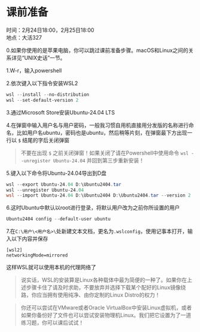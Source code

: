 # 课前准备

时间：2月24日18:00，2月25日18:00  
地点：大活327

0.如果你使用的是苹果电脑，你可以跳过课前准备步骤。macOS和Linux之间的关系详见“UNIX史话”一节。

1.W-r，输入powershell  

2.依次键入以下指令安装WSL2  
```Powershell
wsl --install --no-distribution
wsl --set-default-version 2
```

3.通过Microsoft Store安装Ubuntu-24.04 LTS

4.在弹窗中输入用户名与用户密码，一般我习惯自用机直接用分发版的名称进行命名，比如用户名ubuntu，密码也是ubuntu，然后稍等片刻，在弹窗最下方出现一行以 ``$`` 结尾的字后关闭弹窗  

> 不要在出现 ``$`` 之前关闭弹窗！如果关闭了请在Powershell中使用命令 ``wsl --unregister Ubuntu-24.04`` 并回到第三步重新安装！


5.键入以下命令将Ubuntu-24.04导出到D盘  
```Powershell
wsl --export Ubuntu-24.04 D:\Ubuntu2404.tar
wsl --unregister Ubuntu-24.04
wsl --import Ubuntu-24.04 D:\Ubuntu2404 D:\Ubuntu2404.tar --version 2
```

6.这时Ubuntu中默认以root进行登录，将默认用户改为之前你所设置的用户
```Powershell
Ubuntu2404 config --default-user ubuntu
```

7.在``C:\用户\<用户名>\``处新建文本文档，更名为``.wslconfig``，使用记事本打开，输入以下内容并保存  
```
[wsl2]
networkingMode=mirrored
```
这样WSL就可以使用本机的代理网络了

> 说实话，WSL的安装算是Linux各种载体中最为简便的一种了。如果你在上述步骤卡住了请及时求助，不要放弃并选择下载某个配好的Linux镜像绕路，你应当拥有使用纯净、由你定制的Linux Distro的权力！

> 你还可以尝试在VMware或者Oracle VirtualBox中安装Linux虚拟机，或者如果你备份好了文件也可以尝试安装物理机Linux。我们把它设置为了一道练习题，你可以课后试试！